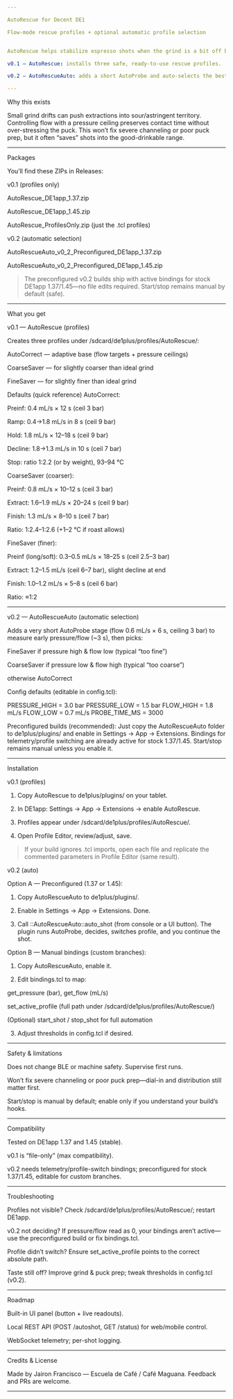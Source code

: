 ```yaml
---

AutoRescue for Decent DE1

Flow-mode rescue profiles + optional automatic profile selection


AutoRescue helps stabilize espresso shots when the grind is a bit off by driving flow while capping pressure.

v0.1 — AutoRescue: installs three safe, ready-to-use rescue profiles.

v0.2 — AutoRescueAuto: adds a short AutoProbe and auto-selects the best profile (Fine/Coarse/Auto) based on early pressure/flow. Preconfigured builds for DE1app 1.37 and 1.45 are included.

---
```


Why this exists

Small grind drifts can push extractions into sour/astringent territory. Controlling flow with a pressure ceiling preserves contact time without over-stressing the puck. This won’t fix severe channeling or poor puck prep, but it often “saves” shots into the good-drinkable range.


---

Packages

You’ll find these ZIPs in Releases:

v0.1 (profiles only)

AutoRescue_DE1app_1.37.zip

AutoRescue_DE1app_1.45.zip

AutoRescue_ProfilesOnly.zip (just the .tcl profiles)


v0.2 (automatic selection)

AutoRescueAuto_v0_2_Preconfigured_DE1app_1.37.zip

AutoRescueAuto_v0_2_Preconfigured_DE1app_1.45.zip


> The preconfigured v0.2 builds ship with active bindings for stock DE1app 1.37/1.45—no file edits required. Start/stop remains manual by default (safe).




---

What you get

v0.1 — AutoRescue (profiles)

Creates three profiles under /sdcard/de1plus/profiles/AutoRescue/:

AutoCorrect — adaptive base (flow targets + pressure ceilings)

CoarseSaver — for slightly coarser than ideal grind

FineSaver — for slightly finer than ideal grind


Defaults (quick reference)
AutoCorrect:

Preinf: 0.4 mL/s × 12 s (ceil 3 bar)

Ramp: 0.4→1.8 mL/s in 8 s (ceil 9 bar)

Hold: 1.8 mL/s × 12–18 s (ceil 9 bar)

Decline: 1.8→1.3 mL/s in 10 s (ceil 7 bar)

Stop: ratio 1:2.2 (or by weight), 93–94 °C


CoarseSaver (coarser):

Preinf: 0.8 mL/s × 10–12 s (ceil 3 bar)

Extract: 1.6–1.9 mL/s × 20–24 s (ceil 9 bar)

Finish: 1.3 mL/s × 8–10 s (ceil 7 bar)

Ratio: 1:2.4–1:2.6 (+1–2 °C if roast allows)


FineSaver (finer):

Preinf (long/soft): 0.3–0.5 mL/s × 18–25 s (ceil 2.5–3 bar)

Extract: 1.2–1.5 mL/s (ceil 6–7 bar), slight decline at end

Finish: 1.0–1.2 mL/s × 5–8 s (ceil 6 bar)

Ratio: ≈1:2



---

v0.2 — AutoRescueAuto (automatic selection)

Adds a very short AutoProbe stage (flow 0.6 mL/s × 6 s, ceiling 3 bar) to measure early pressure/flow (~3 s), then picks:

FineSaver if pressure high & flow low (typical “too fine”)

CoarseSaver if pressure low & flow high (typical “too coarse”)

otherwise AutoCorrect


Config defaults (editable in config.tcl):

PRESSURE_HIGH = 3.0 bar
PRESSURE_LOW  = 1.5 bar
FLOW_HIGH     = 1.8 mL/s
FLOW_LOW      = 0.7 mL/s
PROBE_TIME_MS = 3000

Preconfigured builds (recommended):
Just copy the AutoRescueAuto folder to de1plus/plugins/ and enable in Settings → App → Extensions.
Bindings for telemetry/profile switching are already active for stock 1.37/1.45. Start/stop remains manual unless you enable it.


---

Installation

v0.1 (profiles)

1. Copy AutoRescue to de1plus/plugins/ on your tablet.


2. In DE1app: Settings → App → Extensions → enable AutoRescue.


3. Profiles appear under /sdcard/de1plus/profiles/AutoRescue/.


4. Open Profile Editor, review/adjust, save.



> If your build ignores .tcl imports, open each file and replicate the commented parameters in Profile Editor (same result).



v0.2 (auto)

Option A — Preconfigured (1.37 or 1.45):

1. Copy AutoRescueAuto to de1plus/plugins/.


2. Enable in Settings → App → Extensions. Done.


3. Call ::AutoRescueAuto::auto_shot (from console or a UI button). The plugin runs AutoProbe, decides, switches profile, and you continue the shot.



Option B — Manual bindings (custom branches):

1. Copy AutoRescueAuto, enable it.


2. Edit bindings.tcl to map:

get_pressure (bar), get_flow (mL/s)

set_active_profile <path> (full path under /sdcard/de1plus/profiles/AutoRescue/)

(Optional) start_shot / stop_shot for full automation



3. Adjust thresholds in config.tcl if desired.




---

Safety & limitations

Does not change BLE or machine safety. Supervise first runs.

Won’t fix severe channeling or poor puck prep—dial-in and distribution still matter first.

Start/stop is manual by default; enable only if you understand your build’s hooks.



---

Compatibility

Tested on DE1app 1.37 and 1.45 (stable).

v0.1 is “file-only” (max compatibility).

v0.2 needs telemetry/profile-switch bindings; preconfigured for stock 1.37/1.45, editable for custom branches.



---

Troubleshooting

Profiles not visible? Check /sdcard/de1plus/profiles/AutoRescue/; restart DE1app.

v0.2 not deciding? If pressure/flow read as 0, your bindings aren’t active—use the preconfigured build or fix bindings.tcl.

Profile didn’t switch? Ensure set_active_profile points to the correct absolute path.

Taste still off? Improve grind & puck prep; tweak thresholds in config.tcl (v0.2).



---

Roadmap

Built-in UI panel (button + live readouts).

Local REST API (POST /autoshot, GET /status) for web/mobile control.

WebSocket telemetry; per-shot logging.



---

Credits & License

Made by Jairon Francisco — Escuela de Café / Café Maguana.
Feedback and PRs are welcome.


---
